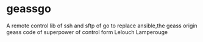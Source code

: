 # geassgo
A remote control lib of ssh and sftp of go to replace ansible,the geass origin geass code  of superpower of control form Lelouch Lamperouge 
